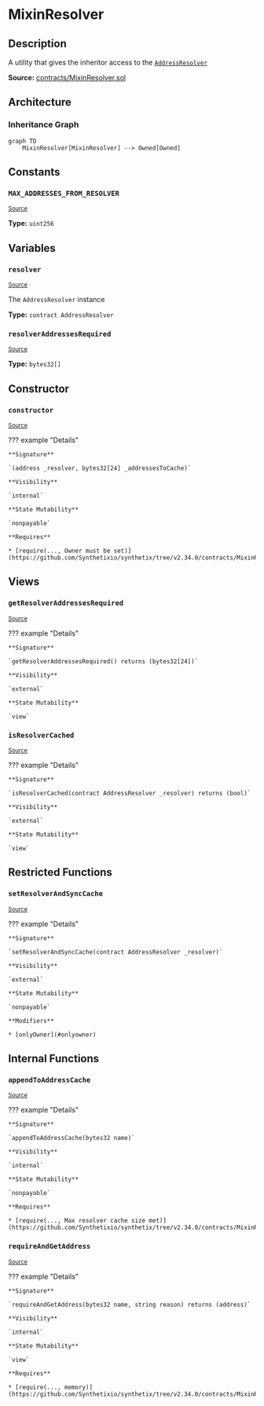 # MixinResolver

## Description

A utility that gives the inheritor access to the [`AddressResolver`](AddressResolver.md)

**Source:** [contracts/MixinResolver.sol](https://github.com/Synthetixio/synthetix/tree/v2.34.0/contracts/MixinResolver.sol)

## Architecture

### Inheritance Graph

```mermaid
graph TD
    MixinResolver[MixinResolver] --> Owned[Owned]

```

## Constants

### `MAX_ADDRESSES_FROM_RESOLVER`

<sub>[Source](https://github.com/Synthetixio/synthetix/tree/v2.34.0/contracts/MixinResolver.sol#L18)</sub>

**Type:** `uint256`

## Variables

### `resolver`

<sub>[Source](https://github.com/Synthetixio/synthetix/tree/v2.34.0/contracts/MixinResolver.sol#L12)</sub>

The `AddressResolver` instance

**Type:** `contract AddressResolver`

### `resolverAddressesRequired`

<sub>[Source](https://github.com/Synthetixio/synthetix/tree/v2.34.0/contracts/MixinResolver.sol#L16)</sub>

**Type:** `bytes32[]`

## Constructor

### `constructor`

<sub>[Source](https://github.com/Synthetixio/synthetix/tree/v2.34.0/contracts/MixinResolver.sol#L20)</sub>

??? example "Details"

    **Signature**

    `(address _resolver, bytes32[24] _addressesToCache)`

    **Visibility**

    `internal`

    **State Mutability**

    `nonpayable`

    **Requires**

    * [require(..., Owner must be set)](https://github.com/Synthetixio/synthetix/tree/v2.34.0/contracts/MixinResolver.sol#L22)

## Views

### `getResolverAddressesRequired`

<sub>[Source](https://github.com/Synthetixio/synthetix/tree/v2.34.0/contracts/MixinResolver.sol#L76)</sub>

??? example "Details"

    **Signature**

    `getResolverAddressesRequired() returns (bytes32[24])`

    **Visibility**

    `external`

    **State Mutability**

    `view`

### `isResolverCached`

<sub>[Source](https://github.com/Synthetixio/synthetix/tree/v2.34.0/contracts/MixinResolver.sol#L58)</sub>

??? example "Details"

    **Signature**

    `isResolverCached(contract AddressResolver _resolver) returns (bool)`

    **Visibility**

    `external`

    **State Mutability**

    `view`

## Restricted Functions

### `setResolverAndSyncCache`

<sub>[Source](https://github.com/Synthetixio/synthetix/tree/v2.34.0/contracts/MixinResolver.sol#L38)</sub>

??? example "Details"

    **Signature**

    `setResolverAndSyncCache(contract AddressResolver _resolver)`

    **Visibility**

    `external`

    **State Mutability**

    `nonpayable`

    **Modifiers**

    * [onlyOwner](#onlyowner)

## Internal Functions

### `appendToAddressCache`

<sub>[Source](https://github.com/Synthetixio/synthetix/tree/v2.34.0/contracts/MixinResolver.sol#L87)</sub>

??? example "Details"

    **Signature**

    `appendToAddressCache(bytes32 name)`

    **Visibility**

    `internal`

    **State Mutability**

    `nonpayable`

    **Requires**

    * [require(..., Max resolver cache size met)](https://github.com/Synthetixio/synthetix/tree/v2.34.0/contracts/MixinResolver.sol#L89)

### `requireAndGetAddress`

<sub>[Source](https://github.com/Synthetixio/synthetix/tree/v2.34.0/contracts/MixinResolver.sol#L50)</sub>

??? example "Details"

    **Signature**

    `requireAndGetAddress(bytes32 name, string reason) returns (address)`

    **Visibility**

    `internal`

    **State Mutability**

    `view`

    **Requires**

    * [require(..., memory)](https://github.com/Synthetixio/synthetix/tree/v2.34.0/contracts/MixinResolver.sol#L52)
